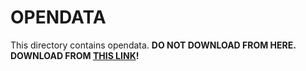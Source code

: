 # OPENDATA

This directory contains opendata.
**DO NOT DOWNLOAD FROM HERE. DOWNLOAD FROM [THIS LINK](https://a01sa01to.com/opendata/covid19_ibaraki/)!**
